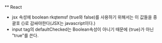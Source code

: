 ** React

- jsx 속성에 boolean rkqtemsf (true와 false)를 사용하기 위해서는 이 값들을 중괄호 {}로 감싸야한다(JSX는 javascript이다.)
- input tag의 defaultChecked는 Boolean속성이 아니기 때문에 {true}가 아닌 "true"를 쓴다.
